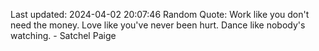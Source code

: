 Last updated: 2024-04-02 20:07:46
Random Quote: Work like you don't need the money. Love like you've never been hurt. Dance like nobody's watching. - Satchel Paige